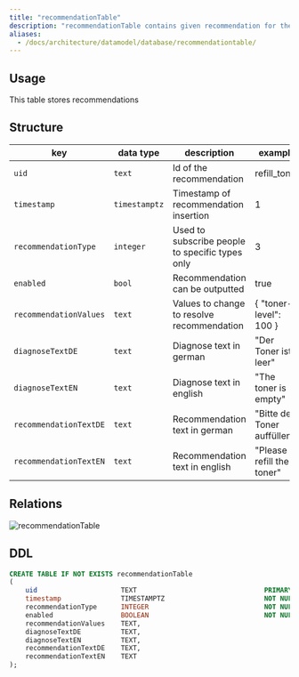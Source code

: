 ```yaml
---
title: "recommendationTable"
description: "recommendationTable contains given recommendation for the shop floor assets."
aliases:
  - /docs/architecture/datamodel/database/recommendationtable/
---
```


## Usage

This table stores recommendations

## Structure

| key                    | data type     | description                                     | example                     |
|------------------------|---------------|-------------------------------------------------|-----------------------------|
| `uid`                  | `text`        | Id of the recommendation                        | refill_toner                 |
| `timestamp`            | `timestamptz` | Timestamp of recommendation insertion           | 1                           |
| `recommendationType`   | `integer`     | Used to subscribe people to specific types only | 3                           |
| `enabled`              | `bool`        | Recommendation can be outputted                 | true                        |
| `recommendationValues` | `text`        | Values to change to resolve recommendation      | { "toner-level": 100 }      |
| `diagnoseTextDE`       | `text`        | Diagnose text in german                         | "Der Toner ist leer"        |
| `diagnoseTextEN`       | `text`        | Diagnose text in english                        | "The toner is empty"        |
| `recommendationTextDE` | `text`        | Recommendation text in german                   | "Bitte den Toner auffüllen" |
| `recommendationTextEN` | `text`        | Recommendation text in english                  | "Please refill the toner"   |


## Relations

![recommendationTable](/images/architecture/datamodel/database/recommendationtable.png)

## DDL
```sql
CREATE TABLE IF NOT EXISTS recommendationTable
(
    uid                     TEXT                                PRIMARY KEY,
    timestamp               TIMESTAMPTZ                         NOT NULL,
    recommendationType      INTEGER                             NOT NULL,
    enabled                 BOOLEAN                             NOT NULL,
    recommendationValues    TEXT,
    diagnoseTextDE          TEXT,
    diagnoseTextEN          TEXT,
    recommendationTextDE    TEXT,
    recommendationTextEN    TEXT
);
```
